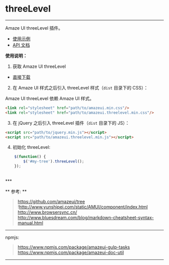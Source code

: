 # threeLevel
---

Amaze UI threeLevel 插件。

- [使用示例](http://localhost:3000/docs/demo.html)
- [API 文档](http://localhost:3000/docs/api.html)

**使用说明：**

1. 获取 Amaze UI threeLevel

- [直接下载](http://git.oschina.net/liunwcj/threeLevel/repository/archive/master)

2. 在 Amaze UI 样式之后引入 threeLevel 样式（`dist` 目录下的 CSS）：

Amaze UI threeLevel 依赖 Amaze UI 样式。

```html
<link rel="stylesheet" href="path/to/amazeui.min.css"/>
<link rel="stylesheet" href="path/to/amazeui.threelevel.min.css"/>
```

3. 在 jQuery 之后引入 threeLevel 插件（`dist` 目录下的 JS）：

```html
<script src="path/to/jquery.min.js"></script>
<script src="path/to/amazeui.threelevel.min.js"></script>
```

4. 初始化 threeLevel:

```js
    $(function() {
        $('#my-tree').threeLevel();
    });
```

<br />  
***

** 参考: **

> https://github.com/amazeui/tree  
> !http://www.yunshipei.com/static/AMUI/component/index.html  
> http://www.browsersync.cn/  
> http://www.bluesdream.com/blog/markdown-cheatsheet-syntax-manual.html
***
npmjs:  
> https://www.npmjs.com/package/amazeui-gulp-tasks  
> https://www.npmjs.com/package/amazeui-doc-util
***
